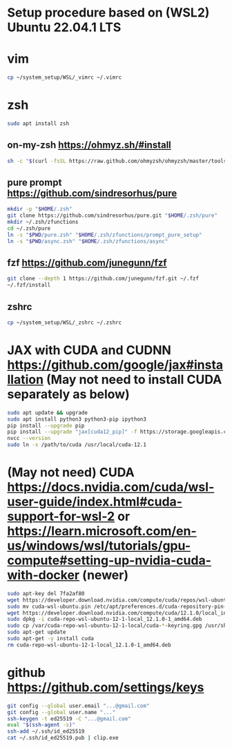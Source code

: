 # Setup procedure based on (WSL2) Ubuntu 22.04.1 LTS 

# vim
```bash
cp ~/system_setup/WSL/_vimrc ~/.vimrc
```

# zsh
```bash
sudo apt install zsh
```
## on-my-zsh https://ohmyz.sh/#install
```bash
sh -c "$(curl -fsSL https://raw.github.com/ohmyzsh/ohmyzsh/master/tools/install.sh)"
```
## pure prompt https://github.com/sindresorhus/pure
```bash
mkdir -p "$HOME/.zsh"
git clone https://github.com/sindresorhus/pure.git "$HOME/.zsh/pure"
mkdir ~/.zsh/zfunctions
cd ~/.zsh/pure
ln -s "$PWD/pure.zsh" "$HOME/.zsh/zfunctions/prompt_pure_setup"
ln -s "$PWD/async.zsh" "$HOME/.zsh/zfunctions/async"
```
## fzf https://github.com/junegunn/fzf
```bash
git clone --depth 1 https://github.com/junegunn/fzf.git ~/.fzf
~/.fzf/install
```
## zshrc
```bash
cp ~/system_setup/WSL/_zshrc ~/.zshrc
```

# JAX with CUDA and CUDNN https://github.com/google/jax#installation (May not need to install CUDA separately as below)
```bash
sudo apt update && upgrade
sudo apt install python3 python3-pip ipython3
pip install --upgrade pip
pip install --upgrade "jax[cuda12_pip]" -f https://storage.googleapis.com/jax-releases/jax_cuda_releases.html
nvcc --version
sudo ln -s /path/to/cuda /usr/local/cuda-12.1
```

# (May not need) CUDA https://docs.nvidia.com/cuda/wsl-user-guide/index.html#cuda-support-for-wsl-2 or https://learn.microsoft.com/en-us/windows/wsl/tutorials/gpu-compute#setting-up-nvidia-cuda-with-docker (newer)
```bash
sudo apt-key del 7fa2af80
wget https://developer.download.nvidia.com/compute/cuda/repos/wsl-ubuntu/x86_64/cuda-wsl-ubuntu.pin
sudo mv cuda-wsl-ubuntu.pin /etc/apt/preferences.d/cuda-repository-pin-600
wget https://developer.download.nvidia.com/compute/cuda/12.1.0/local_installers/cuda-repo-wsl-ubuntu-12-1-local_12.1.0-1_amd64.deb
sudo dpkg -i cuda-repo-wsl-ubuntu-12-1-local_12.1.0-1_amd64.deb
sudo cp /var/cuda-repo-wsl-ubuntu-12-1-local/cuda-*-keyring.gpg /usr/share/keyrings/
sudo apt-get update
sudo apt-get -y install cuda
rm cuda-repo-wsl-ubuntu-12-1-local_12.1.0-1_amd64.deb
```

# github https://github.com/settings/keys
```bash
git config --global user.email "...@gmail.com"
git config --global user.name "..."
ssh-keygen -t ed25519 -C "...@gmail.com"
eval "$(ssh-agent -s)"
ssh-add ~/.ssh/id_ed25519
cat ~/.ssh/id_ed25519.pub | clip.exe
```
